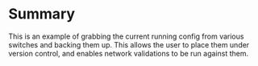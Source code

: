 # Summary
This is an example of grabbing the current running config from various switches and backing them up.  This allows the user to place them under version control, and enables network validations to be run against them.



